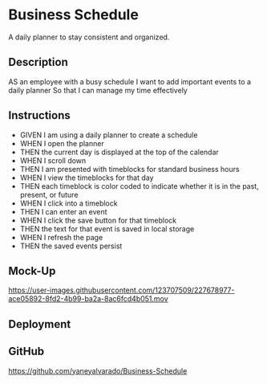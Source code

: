 # Business Schedule
A daily planner to stay consistent and organized.


## Description

AS an employee with a busy schedule
I want to add important events to a daily planner
So that I can manage my time effectively


## Instructions

- GIVEN I am using a daily planner to create a schedule
- WHEN I open the planner
- THEN the current day is displayed at the top of the calendar
- WHEN I scroll down
- THEN I am presented with timeblocks for standard business hours
- WHEN I view the timeblocks for that day
- THEN each timeblock is color coded to indicate whether it is in the past, present, or future
- WHEN I click into a timeblock
- THEN I can enter an event
- WHEN I click the save button for that timeblock
- THEN the text for that event is saved in local storage
- WHEN I refresh the page
- THEN the saved events persist

## Mock-Up

https://user-images.githubusercontent.com/123707509/227678977-ace05892-8fd2-4b99-ba2a-8ac6fcd4b051.mov

## Deployment

## GitHub

https://github.com/yaneyalvarado/Business-Schedule